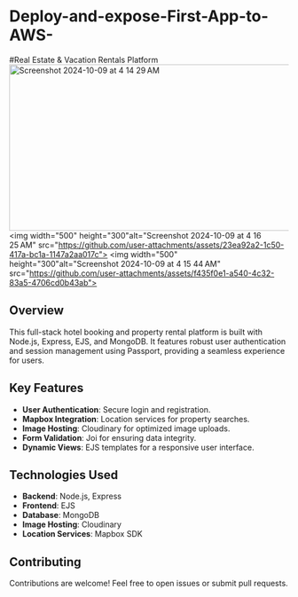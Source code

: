 # Deploy-and-expose-First-App-to-AWS-

#Real Estate & Vacation Rentals Platform
<img width="1200" height="300" alt="Screenshot 2024-10-09 at 4 14 29 AM" src="https://github.com/user-attachments/assets/09d668ca-ea98-414f-a8d2-a680eb1c9e67">
<img width="500" height="300"alt="Screenshot 2024-10-09 at 4 16 25 AM" src="https://github.com/user-attachments/assets/23ea92a2-1c50-417a-bc1a-1147a2aa017c"> <img width="500" height="300"alt="Screenshot 2024-10-09 at 4 15 44 AM" src="https://github.com/user-attachments/assets/f435f0e1-a540-4c32-83a5-4706cd0b43ab">


## Overview

This full-stack hotel booking and property rental platform is built with Node.js, Express, EJS, and MongoDB. 
It features robust user authentication and session management using Passport, providing a seamless experience for users.

## Key Features

- **User Authentication**: Secure login and registration.
- **Mapbox Integration**: Location services for property searches.
- **Image Hosting**: Cloudinary for optimized image uploads.
- **Form Validation**: Joi for ensuring data integrity.
- **Dynamic Views**: EJS templates for a responsive user interface.

## Technologies Used

- **Backend**: Node.js, Express
- **Frontend**: EJS
- **Database**: MongoDB
- **Image Hosting**: Cloudinary
- **Location Services**: Mapbox SDK

## Contributing

Contributions are welcome! Feel free to open issues or submit pull requests.

